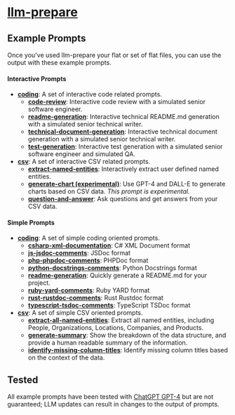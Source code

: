 # [llm-prepare](/)

## Example Prompts

Once you've used llm-prepare your flat or set of flat files, you can use the output with these example prompts.

#### Interactive Prompts

- **[coding](/example-prompts/interactive-prompts/coding/)**: A set of interactive code related prompts.
  - **[code-review](/example-prompts/interactive-prompts/coding/code-review.md)**: Interactive code review with a simulated senior software engineer.
  - **[readme-generation](/example-prompts/interactive-prompts/coding/readme-generation.md)**: Interactive technical README.md generation with a simulated senior technical writer.
  - **[technical-document-generation](/example-prompts/interactive-prompts/coding/technical-document-generation.md)**: Interactive technical document generation with a simulated senior technical writer.
  - **[test-generation](/example-prompts/interactive-prompts/coding/test-generation.md)**: Interactive test generation with a simulated senior software engineer and simulated QA.
- **[csv](/interactive-prompts/csv/)**: A set of interactive CSV related prompts.
  - **[extract-named-entities](/example-prompts/interactive-prompts/csv/extract-named-entities.md)**: Interactively extract user defined named entities.
  - **[generate-chart (experimental)](/example-prompts/interactive-prompts/csv/generate-chart.experimental.md)**: Use GPT-4 and DALL-E to generate charts based on CSV data. _This prompt is experimental._
  - **[question-and-answer](/example-prompts/interactive-prompts/csv/question-and-answer.md)**: Ask questions and get answers from your CSV data.

#### Simple Prompts

- **[coding](/example-prompts/simple-prompts/coding/)**: A set of simple coding oriented prompts.
  - **[csharp-xml-documentation](/example-prompts/simple-prompts/coding/simple-add-comments/csharp-xml-documentation.md)**: C# XML Document format
  - **[js-jsdoc-comments](/example-prompts/simple-prompts/coding/simple-add-comments/js-jsdoc-comments.md)**: JSDoc format
  - **[php-phpdoc-comments](/example-prompts/simple-prompts/coding/simple-add-comments/php-phpdoc-comments.md)**: PHPDoc format
  - **[python-docstrings-comments](/example-prompts/simple-prompts/coding/simple-add-comments/python-docstrings-comments.md)**: Python Docstrings format
  - **[readme-generation](/example-prompts/simple-prompts/readme-generation.md)**: Quickly generate a README.md for your project.
  - **[ruby-yard-comments](/example-prompts/simple-prompts/coding/simple-add-comments/ruby-yard-comments.md)**: Ruby YARD format
  - **[rust-rustdoc-comments](/example-prompts/simple-prompts/coding/simple-add-comments/rust-rustdoc-comments.md)**: Rust Rustdoc format
  - **[typescript-tsdoc-comments](/example-prompts/simple-prompts/coding/simple-add-comments/typescript-tsdoc-comments.md)**: TypeScript TSDoc format
- **[csv](/example-prompts/simple-prompts/csv/)**: A set of simple CSV oriented prompts.
  - **[extract-all-named-entities](/example-prompts/simple-prompts/csv/extract-all-named-entities.md)**: Extract all named entities, including People, Organizations, Locations, Companies, and Products.
  - **[generate-summary](/example-prompts/simple-prompts/csv/generate-summary.md)**: Show the breakdown of the data structure, and provide a human readable summary of the information.
  - **[identify-missing-column-titles](/example-prompts/simple-prompts/csv/identify-missing-column-titles.md)**: Identify missing column titles based on the context of the data.

## Tested

All example prompts have been tested with [ChatGPT GPT-4](/example-prompts/https://chat.openai.com/) but are not guaranteed; LLM updates can result in changes to the output of prompts.
